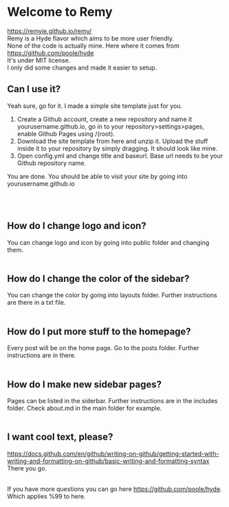 # Welcome to Remy
https://remyie.github.io/remy/ <br>
Remy is a Hyde flavor which aims to be more user friendly.<br>
None of the code is actually mine. Here where it comes from https://github.com/poole/hyde <br>
It's under MIT license. <br>
I only did some changes and made it easier to setup.

## Can I use it?
Yeah sure, go for it. I made a simple site template just for you.

1. Create a Github account, create a new repository and name it yourusername.github.io, go in to your repository>settings>pages, enable Github Pages using /(root).
2. Download the site template from here and unzip it. Upload the stuff inside it to your repository by simply dragging. It should look like mine.
3. Open config.yml and change title and baseurl. Base url needs to be your Github repository name.

You are done. You should be able to visit your site by going into yourusername.github.io

<br><br>
## How do I change logo and icon?
  You can change logo and icon by going into public folder and changing them.
<br><br>

## How do I change the color of the sidebar?
  You can change the color by going into layouts folder. Further instructions are there in a txt file.
<br><br>

## How do I put more stuff to the homepage?
  Every post will be on the home page. Go to the posts folder. Further instructions are in there.
<br><br>

## How do I make new sidebar pages?
  Pages can be listed in the siderbar. Further instructions are in the includes folder.
  Check about.md in the main folder for example.
<br><br>

## I want cool text, please?
  https://docs.github.com/en/github/writing-on-github/getting-started-with-writing-and-formatting-on-github/basic-writing-and-formatting-syntax <br>
  There you go.<br><br>
  
If you have more questions you can go here https://github.com/poole/hyde. Which applies %99 to here.
